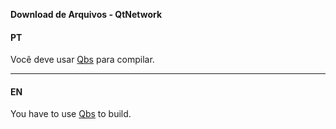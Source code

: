 **Download de Arquivos - QtNetwork**

#### PT

Você deve usar [Qbs](http://doc.qt.io/qbs) para compilar.
- - -
#### EN

You have to use [Qbs](http://doc.qt.io/qbs) to build.

